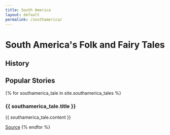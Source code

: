 ```yaml
---
title: South America
layout: default
permalink: /southamerica/
---
```

<h1>South America's Folk and Fairy Tales</h1>

<h2>History</h2>

<h2>Popular Stories</h2>

{% for southamerica_tale in site.southamerica_tales %}
  <h3>{{ southamerica_tale.title }}</h3>
  <p>{{ southamerica_tale.content }}</p>
  <a href="{{ southamerica_tale.source }}" target="_blank">Source</a>
{% endfor %}
